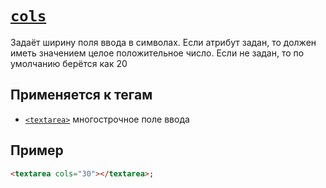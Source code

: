 # [`cols`](../index.md)

Задаёт ширину поля ввода в символах. Если атрибут задан, то должен иметь значением целое положительное число. Если не задан, то по умолчанию берётся как 20

## Применяется к тегам

- [`<textarea>`](../Tags/textarea.md) многострочное поле ввода

## Пример

```html
<textarea cols="30"></textarea>;
```
